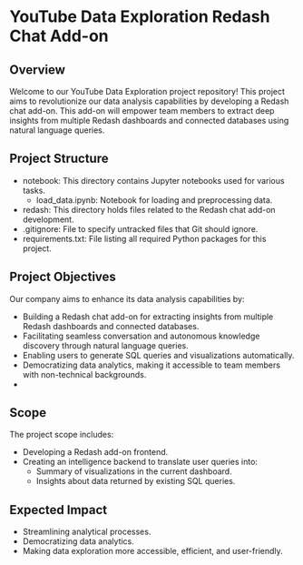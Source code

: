 # YouTube Data Exploration Redash Chat Add-on

## Overview
Welcome to our YouTube Data Exploration project repository! This project aims to revolutionize our data analysis capabilities by developing a Redash chat add-on. This add-on will empower team members to extract deep insights from multiple Redash dashboards and connected databases using natural language queries.

## Project Structure
- notebook: This directory contains Jupyter notebooks used for various tasks.
  - load_data.ipynb: Notebook for loading and preprocessing data.
- redash: This directory holds files related to the Redash chat add-on development.
- .gitignore: File to specify untracked files that Git should ignore.
- requirements.txt: File listing all required Python packages for this project.
  
## Project Objectives
Our company aims to enhance its data analysis capabilities by:

- Building a Redash chat add-on for extracting insights from multiple Redash dashboards and connected databases.
- Facilitating seamless conversation and autonomous knowledge discovery through natural language queries.
- Enabling users to generate SQL queries and visualizations automatically.
- Democratizing data analytics, making it accessible to team members with non-technical backgrounds.
- 
## Scope
The project scope includes:

- Developing a Redash add-on frontend.
- Creating an intelligence backend to translate user queries into:
  - Summary of visualizations in the current dashboard.
  - Insights about data returned by existing SQL queries.

## Expected Impact
- Streamlining analytical processes.
- Democratizing data analytics.
- Making data exploration more accessible, efficient, and user-friendly.
